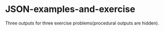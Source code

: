 # JSON-examples-and-exercise
Three outputs for three exercise problems(procedural outputs are hidden).
